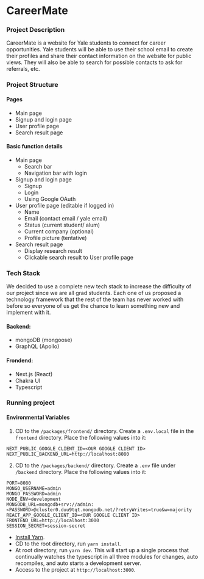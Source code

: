 # CareerMate

### Project Description
CareerMate is a website for Yale students to connect for career opportunities. Yale students will be able to use their school email to create their profiles and share their contact information on the website for public views. They will also be able to search for possible contacts to ask for referrals, etc. 

### Project Structure
#### Pages
- Main page
- Signup and login page
- User profile page
- Search result page

#### Basic function details
- Main page
  - Search bar
  - Navigation bar with login
- Signup and login page
  - Signup 
  - Login 
  - Using Google OAuth
- User profile page (editable if logged in)
  - Name
  - Email (contact email / yale email)
  - Status (current student/ alum)
  - Current company (optional)
  - Profile picture (tentative)
- Search result page
  - Display research result
  - Clickable search result to User profile page

### Tech Stack
We decided to use a complete new tech stack to increase the difficulty of our project since we are all grad students. Each one of us proposed a technology framework that the rest of the team has never worked with before so everyone of us get the chance to learn something new and implement with it. 
#### Backend:
- mongoDB (mongoose)
- GraphQL (Apollo)

#### Frondend:
- Next.js (React)
- Chakra UI
- Typescript

### Running project

#### Environmental Variables
1. CD to the `/packages/frontend/` directory.
Create a `.env.local` file in the `frontend` directory. Place the following values into it:
```
NEXT_PUBLIC_GOOGLE_CLIENT_ID=<OUR GOOGLE CLIENT ID>
NEXT_PUBLIC_BACKEND_URL=http://localhost:8080
```

2. CD to the `/packages/backend/` directory.
Create a `.env` file under `/backend` directory. Place the following values into it:
```
PORT=8080
MONGO_USERNAME=admin
MONGO_PASSWORD=admin
NODE_ENV=development
MONGODB_URL=mongodb+srv://admin:<PASSWORD>@cluster0.duu9tqt.mongodb.net/?retryWrites=true&w=majority
REACT_APP_GOOGLE_CLIENT_ID=<OUR GOOGLE CLIENT ID>
FRONTEND_URL=http://localhost:3000
SESSION_SECRET=session-secret
```

- [Install Yarn](https://classic.yarnpkg.com/lang/en/docs/install).
- CD to the root directory, run `yarn install`. 
- At root directory, run `yarn dev`. This will start up a single process that continually watches the typescript in all three modules for changes, auto recompiles, and auto starts a development server.
- Access to the project at `http://localhost:3000`.
